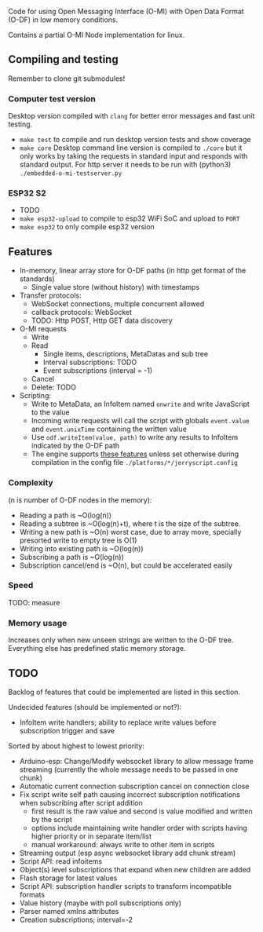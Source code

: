 
Code for using Open Messaging Interface (O-MI) with Open Data Format (O-DF) in low memory conditions.

Contains a partial O-MI Node implementation for linux.

Compiling and testing
--------------------

Remember to clone git submodules!

### Computer test version
Desktop version compiled with `clang` for better error messages and fast unit testing.

* `make test` to compile and run desktop version tests and show coverage
* `make core` Desktop command line version is compiled to `./core` but it only works by taking the
   requests in standard input and responds with standard output. For http
   server it needs to be run with (python3) `./embedded-o-mi-testserver.py`

### ESP32 S2

* TODO
* `make esp32-upload` to compile to esp32 WiFi SoC and upload to `PORT`
* `make esp32` to only compile esp32 version


Features
--------

* In-memory, linear array store for O-DF paths (in http get format of the standards)
   * Single value store (without history) with timestamps
* Transfer protocols:
   * WebSocket connections, multiple concurrent allowed
   * callback protocols: WebSocket
   * TODO: Http POST, Http GET data discovery
* O-MI requests
   * Write
   * Read
      * Single items, descriptions, MetaDatas and sub tree
      * Interval subscriptions: TODO
      * Event subscriptions (interval = -1)
   * Cancel
   * Delete: TODO
* Scripting:
   * Write to MetaData, an InfoItem named `onwrite` and write JavaScript to the value
   * Incoming write requests will call the script with globals `event.value`
       and `event.unixTime` containing the written value
   * Use `odf.writeItem(value, path)` to write any results to InfoItem indicated by the O-DF path
   * The engine supports [these features](https://github.com/jerryscript-project/jerryscript/blob/master/jerry-core/profiles/README.md)
     unless set otherwise during compilation in the config file `./platforms/*/jerryscript.config`

### Complexity
(n is number of O-DF nodes in the memory):
* Reading a path is ~O(log(n))
* Reading a subtree is ~O(log(n)+t), where t is the size of the subtree.
* Writing a new path is ~O(n) worst case, due to array move, specially presorted write to empty tree is O(1)
* Writing into existing path is ~O(log(n))
* Subscribing a path is ~O(log(n))
* Subscription cancel/end is ~O(n), but could be accelerated easily

### Speed
TODO: measure

### Memory usage
Increases only when new unseen strings are written to the O-DF tree. Everything else has predefined static memory storage.

TODO
------

Backlog of features that could be implemented are listed in this section.

Undecided features (should be implemented or not?):
* InfoItem write handlers; ability to replace write values before subscription trigger and save

Sorted by about highest to lowest priority:

* Arduino-esp: Change/Modify websocket library to allow message frame streaming (currently the whole message needs to be passed in one chunk)
* Automatic current connection subscription cancel on connection close
* Fix script write self path causing incorrect subscription notifications when subscribing after script addition
   - first result is the raw value and second is value modified and written by the script
   - options include maintaining write handler order with scripts having higher priority or in separate item/list
   - manual workaround: always write to other item in scripts
* Streaming output (esp async websocket library add chunk stream)
* Script API: read infoitems
* Object(s) level subscriptions that expand when new children are added 
* Flash storage for latest values
* Script API: subscription handler scripts to transform incompatible formats
* Value history (maybe with poll subscriptions only)
* Parser named xmlns attributes
* Creation subscriptions; interval=-2
